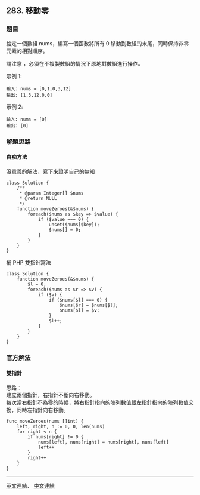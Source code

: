 ## 283. 移動零

### 題目
給定一個數組 nums，編寫一個函數將所有 0 移動到數組的末尾，同時保持非零元素的相對順序。

請注意 ，必須在不複製數組的情況下原地對數組進行操作。

示例 1:
```
輸入: nums = [0,1,0,3,12]
輸出: [1,3,12,0,0]
```
示例 2:
```
輸入: nums = [0]
輸出: [0]
```

### 解題思路

#### 白痴方法
沒意義的解法，寫下來證明自己的無知

```
class Solution {
    /**
     * @param Integer[] $nums
     * @return NULL
     */
    function moveZeroes(&$nums) {
        foreach($nums as $key => $value) {
            if ($value === 0) {
                unset($nums[$key]);
                $nums[] = 0;
            }
        }
    }
}
```

補 PHP 雙指針寫法

```
class Solution {
    function moveZeroes(&$nums) {
        $l = 0;
        foreach($nums as $r => $v) {
            if ($v) {
                if ($nums[$l] === 0) {
                    $nums[$r] = $nums[$l];
                    $nums[$l] = $v;
                }  
                $l++;
            }
        }
    }
}
```

### 官方解法

#### 雙指針
思路：<br>
建立兩個指針，右指針不斷向右移動。<br>
每次當右指針不為零的時候，將右指針指向的陣列數值跟左指針指向的陣列數值交換，同時左指針向右移動。

```
func moveZeroes(nums []int) {
    left, right, n := 0, 0, len(nums)
    for right < n {
        if nums[right] != 0 {
            nums[left], nums[right] = nums[right], nums[left]
            left++
        }
        right++
    }
}
```
***

[英文連結](https://leetcode.com/problems/move-zeroes/)、
[中文連結](https://leetcode.cn/problems/move-zeroes/)



